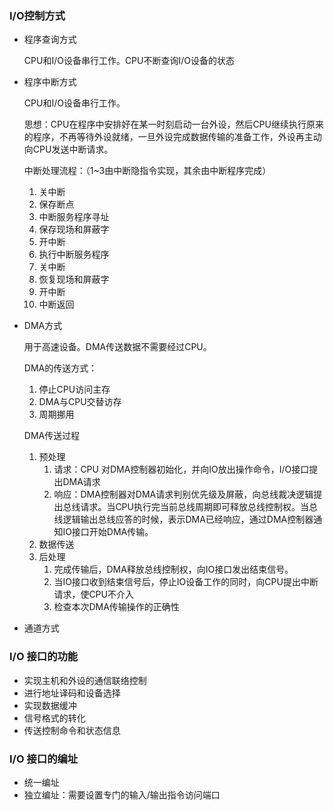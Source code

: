 ### I/O控制方式

- 程序查询方式

  CPU和I/O设备串行工作。CPU不断查询I/O设备的状态

- 程序中断方式

  CPU和I/O设备串行工作。

  思想：CPU在程序中安排好在某一时刻启动一台外设，然后CPU继续执行原来的程序，不再等待外设就绪，一旦外设完成数据传输的准备工作，外设再主动向CPU发送中断请求。

  中断处理流程：（1~3由中断隐指令实现，其余由中断程序完成）

  1. 关中断
  2. 保存断点
  3. 中断服务程序寻址
  4. 保存现场和屏蔽字
  5. 开中断
  6. 执行中断服务程序
  7. 关中断
  8. 恢复现场和屏蔽字
  9. 开中断
  10. 中断返回

- DMA方式

  用于高速设备。DMA传送数据不需要经过CPU。

  DMA的传送方式：

  1. 停止CPU访问主存
  2. DMA与CPU交替访存
  3. 周期挪用

  DMA传送过程

  1. 预处理
     1. 请求：CPU 对DMA控制器初始化，并向IO放出操作命令，I/O接口提出DMA请求
     2. 响应：DMA控制器对DMA请求判别优先级及屏蔽，向总线裁决逻辑提出总线请求。当CPU执行完当前总线周期即可释放总线控制权。当总线逻辑输出总线应答的时候，表示DMA已经响应，通过DMA控制器通知IO接口开始DMA传输。
  2. 数据传送
  3. 后处理
     1. 完成传输后，DMA释放总线控制权，向IO接口发出结束信号。
     2. 当IO接口收到结束信号后，停止IO设备工作的同时，向CPU提出中断请求，使CPU不介入
     3. 检查本次DMA传输操作的正确性

- 通道方式

### I/O 接口的功能

- 实现主机和外设的通信联络控制
- 进行地址译码和设备选择
- 实现数据缓冲
- 信号格式的转化
- 传送控制命令和状态信息

### I/O 接口的编址

- 统一编址
- 独立编址：需要设置专门的输入/输出指令访问端口

